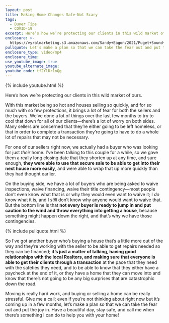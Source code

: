 ```yaml
---
layout: post
title: Making Home Changes Safe—Not Scary
tags:
  - Buyer Tips
  - COVID-19
excerpt: Here’s how we’re protecting our clients in this wild market of ours.
enclosure: >-
  https://vyralmarketing.s3.amazonaws.com/Sandy+Eagon/2021/Puget+Sound+Real+Estate+Agent_+Making+Home+Changes+Safe-+Not+Scary!.mp4
pullquote: Let’s make a plan so that we can take the fear out and put the joy in.
enclosure_type: video/mp4
enclosure_time:
use_youtube_image: true
youtube_alternate_image:
youtube_code: tf2YlDr1nQg
---
```


{% include youtube.html %}

Here’s how we’re protecting our clients in this wild market of ours.

With this market being so hot and houses selling so quickly, and for so much with so few protections, it brings a lot of fear for both the sellers and the buyers. We’ve done a lot of things over the last few months to try to cool that down for all of our clients—there’s a lot of worry on both sides. Many sellers are concerned that they’re either going to be left homeless, or that in order to complete a transaction they’re going to have to do a whole lot of repairs that may not be necessary.&nbsp;

For one of our sellers right now, we actually had a buyer who was looking for just *their* home. I’ve been talking to this couple for a while, so we gave them a really long closing date that they shorten up at any time, and sure enough, **they were able to use that secure sale to be able to get into their next house more easily**, and were able to wrap that up more quickly than they had thought earlier.&nbsp;

On the buying side, we have a lot of buyers who are being asked to waive inspections, waive financing, waive their title contingency—most people don’t even know what that is or why they would even want to waive it; I *do* know what it is, and I *still* don’t know why anyone would want to waive that. But the bottom line is that **not every buyer is ready to jump in and put caution to the wind and throw everything into getting a house**, because something might happen down the right, and that’s why we have those contingencies.

{% include pullquote.html %}

So I’ve got another buyer who’s buying a house that’s a little more out of the way and they’re working with the seller to be able to get repairs needed so they can be financed; **it’s just a matter of talking, having good relationships with the local Realtors, and making sure that everyone is able to get their clients through a transaction** at the pace that they need with the safeties they need, and to be able to know that they either have a paycheck at the end of it, or they have a home that they can move into and know that there’s not going to be any big surprises that are catastrophic down the road.&nbsp;

Moving is really hard work, and buying or selling a home can be really stressful. Give me a call; even if you’re not thinking about right now but it’s coming up in a few months, let’s make a plan so that we can take the fear out and put the joy in. Have a beautiful day, stay safe, and call me when there’s something I can do to help you with your home\!
